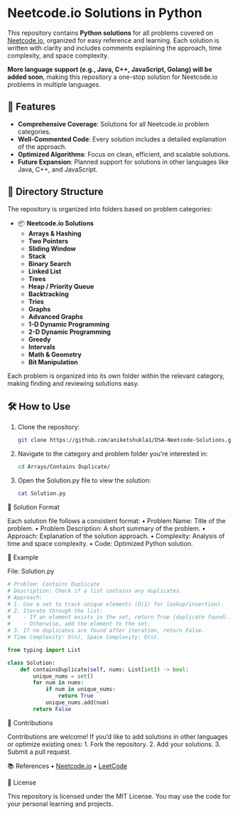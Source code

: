 # Neetcode.io Solutions in Python

This repository contains **Python solutions** for all problems covered on [Neetcode.io](https://neetcode.io), organized for easy reference and learning. Each solution is written with clarity and includes comments explaining the approach, time complexity, and space complexity.

**More language support (e.g., Java, C++, JavaScript, Golang) will be added soon**, making this repository a one-stop solution for Neetcode.io problems in multiple languages.

## 🌟 Features
- **Comprehensive Coverage**: Solutions for all Neetcode.io problem categories.
- **Well-Commented Code**: Every solution includes a detailed explanation of the approach.
- **Optimized Algorithms**: Focus on clean, efficient, and scalable solutions.
- **Future Expansion**: Planned support for solutions in other languages like Java, C++, and JavaScript.

## 📂 Directory Structure
The repository is organized into folders based on problem categories:

- 📦 **Neetcode.io Solutions**
  - **Arrays & Hashing**
  - **Two Pointers**
  - **Sliding Window**
  - **Stack**
  - **Binary Search**
  - **Linked List**
  - **Trees**
  - **Heap / Priority Queue**
  - **Backtracking**
  - **Tries**
  - **Graphs**
  - **Advanced Graphs**
  - **1-D Dynamic Programming**
  - **2-D Dynamic Programming**
  - **Greedy**
  - **Intervals**
  - **Math & Geometry**
  - **Bit Manipulation**


Each problem is organized into its own folder within the relevant category, making finding and reviewing solutions easy.

## 🛠 How to Use
1. Clone the repository:
   ```bash
   git clone https://github.com/aniketshukla1/DSA-Neetcode-Solutions.git
   ```
2.	Navigate to the category and problem folder you’re interested in:
     ```bash
     cd Arrays/Contains Duplicate/
     ```
3.  Open the Solution.py file to view the solution:
     ```bash
     cat Solution.py
     ```

📖 Solution Format

Each solution file follows a consistent format:
	•	Problem Name: Title of the problem.
	•	Problem Description: A short summary of the problem.
	•	Approach: Explanation of the solution approach.
	•	Complexity: Analysis of time and space complexity.
	•	Code: Optimized Python solution.

🧩 Example

File: Solution.py

```python
# Problem: Contains Duplicate
# Description: Check if a list contains any duplicates.
# Approach:
# 1. Use a set to track unique elements (O(1) for lookup/insertion).
# 2. Iterate through the list:
#    - If an element exists in the set, return True (duplicate found).
#    - Otherwise, add the element to the set.
# 3. If no duplicates are found after iteration, return False.
# Time Complexity: O(n), Space Complexity: O(n).

from typing import List

class Solution:
    def containsDuplicate(self, nums: List[int]) -> bool:
        unique_nums = set()
        for num in nums:
            if num in unique_nums:
                return True
            unique_nums.add(num)
        return False
```

🚀 Contributions

Contributions are welcome! If you’d like to add solutions in other languages or optimize existing ones:
	1.	Fork the repository.
	2.	Add your solutions.
	3.	Submit a pull request.

📚 References
	•	[Neetcode.io](https://neetcode.io)
	•	[LeetCode](https://leetcode.com)

📜 License

This repository is licensed under the MIT License. You may use the code for your personal learning and projects.

